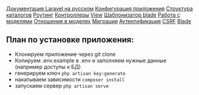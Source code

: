 [Документация Laravel на русском](https://laravel.su/docs/8.x/installation)
[Конфигурация приложения](https://laravel.su/docs/8.x/configuration)
[Структура каталогов](https://laravel.su/docs/8.x/structure)
[Роутинг](https://laravel.su/docs/8.x/routing)
[Контроллеры](https://laravel.su/docs/8.x/controllers)
[View](https://laravel.su/docs/8.x/views)
[Шаблонизатор blade](https://laravel.su/docs/8.x/blade)
[Работа с моделями](https://laravel.su/docs/8.x/eloquent)
[Отношения в моделях](https://laravel.su/docs/8.x/eloquent-relationships)
[Миграции](https://laravel.su/docs/8.x/migrations)
[Аутентификация](https://laravel.su/docs/8.x/authentication)
[CSRF](https://laravel.su/docs/8.x/csrf)
[Blade](https://laravel.su/docs/8.x/blade)

## План по установке приложения:
* Клонируем приложение через git clone
* Копируем .env.example в .env и заполняем нужные данные (например доступы к БД)
* генерируем ключ `php artisan key:generate`
* накатываем зависимости `composer install`
* запускаем сервер `php artisan serve`
